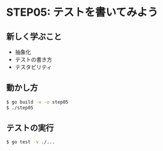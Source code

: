 # STEP05: テストを書いてみよう

## 新しく学ぶこと

* 抽象化
* テストの書き方
* テスタビリティ

## 動かし方

```sh
$ go build -v -o step05
$ ./step05
```

## テストの実行

```sh
$ go test -v ./...
```
